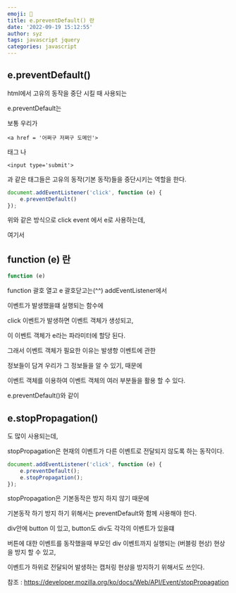 ```yaml
---
emoji: 🛑
title: e.preventDefault() 란
date: '2022-09-19 15:12:55'
author: syz
tags: javascript jquery 
categories: javascript
---
```


## e.preventDefault() 
html에서 고유의 동작을 중단 시킬 때 사용되는  

e.preventDefault는

보통 우리가 
```
<a href = '어쩌구 저쩌구 도메인'>
``` 
태그 나
```
<input type='submit'>
```

과 같은 태그들은 고유의 동작(기본 동작)들을 중단시키는 역할을 한다.


```javascript
document.addEventListener('click', function (e) {
    e.preventDefault()
});
```
위와 같은 방식으로 click event 에서 e로 사용하는데, 

여기서

## function (e) 란

```javascript
function (e) 
```


function 괄호 열고 e 괄호닫고는(^^) addEventListener에서 

이벤트가 발생했을떄 실행되는 함수에

click 이벤트가 발생하면 이벤트 객체가 생성되고, 

이 이벤트 객체가 e라는 파라미터에 할당 된다.

그래서 이벤트 객체가 필요한 이유는 발생항 이벤트에 관한

정보들이 담겨 우리가 그 정보들을 알 수 있기, 때문에 

이벤트 객체를 이용하여 이벤트 객체의 여러 부분들을 활용 할 수 있다.

e.preventDefault()와 같이 

## e.stopPropagation()

도 많이 사용되는데, 

stopPropagation은 현재의 이벤트가 다른 이벤트로 전달되지 않도록 하는 동작이다.

```javascript
document.addEventListener('click', function (e) {
    e.preventDefault();
    e.stopPropagation();
});
```
stopPropagation은 기본동작은 방지 하지 않기 때문에 

기본동작 하기 방지 하기 위해서는 preventDefault와 함께 사용해야 한다.

div안에 button 이 있고,  button도 div도 각각의 이벤트가 있을떄 

버튼에 대한 이벤트를 동작했을때 부모인 div 이벤트까지 실행되는 (버블링 현상) 현상을 방지 할 수 있고,

이벤트가 하위로 전달되어 발생하는 캡처링 현상을 방지하기 위해서도 쓰인다.

참조 : https://developer.mozilla.org/ko/docs/Web/API/Event/stopPropagation

```toc

```
